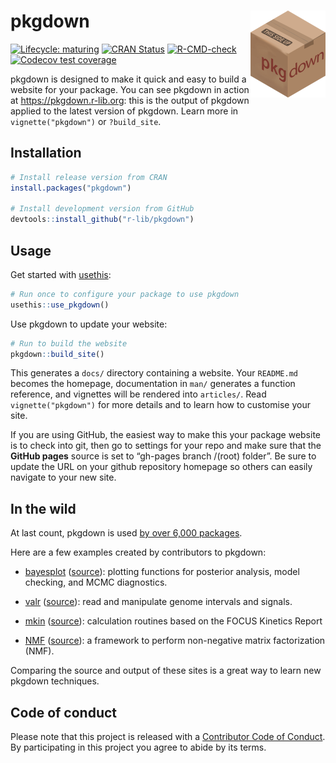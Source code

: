 
<!-- README.md is generated from README.Rmd. Please edit that file -->

# pkgdown <img src="man/figures/logo.png" align="right" alt="" width="120" />

<!-- badges: start -->

[![Lifecycle:
maturing](https://img.shields.io/badge/lifecycle-maturing-blue.svg)](https://www.tidyverse.org/lifecycle/#maturing)
[![CRAN
Status](https://www.r-pkg.org/badges/version/pkgdown)](https://cran.r-project.org/package=pkgdown)
[![R-CMD-check](https://github.com/r-lib/pkgdown/workflows/R-CMD-check/badge.svg)](https://github.com/r-lib/pkgdown/actions)
[![Codecov test
coverage](https://codecov.io/gh/r-lib/pkgdown/branch/master/graph/badge.svg)](https://codecov.io/gh/r-lib/pkgdown?branch=master)
<!-- badges: end -->

pkgdown is designed to make it quick and easy to build a website for
your package. You can see pkgdown in action at
<https://pkgdown.r-lib.org>: this is the output of pkgdown applied to
the latest version of pkgdown. Learn more in `vignette("pkgdown")` or
`?build_site`.

## Installation

``` r
# Install release version from CRAN
install.packages("pkgdown")

# Install development version from GitHub
devtools::install_github("r-lib/pkgdown")
```

## Usage

Get started with [usethis](https://usethis.r-lib.org/):

``` r
# Run once to configure your package to use pkgdown
usethis::use_pkgdown()
```

Use pkgdown to update your website:

``` r
# Run to build the website
pkgdown::build_site()
```

This generates a `docs/` directory containing a website. Your
`README.md` becomes the homepage, documentation in `man/` generates a
function reference, and vignettes will be rendered into `articles/`.
Read `vignette("pkgdown")` for more details and to learn how to
customise your site.

If you are using GitHub, the easiest way to make this your package
website is to check into git, then go to settings for your repo and make
sure that the **GitHub pages** source is set to “gh-pages branch /(root)
folder”. Be sure to update the URL on your github repository homepage so
others can easily navigate to your new site.

## In the wild

At last count, pkgdown is used [by over 6,000
packages](https://github.com/search?q=filename%3Apkgdown.yml+path%3A%2F&type=Code).

Here are a few examples created by contributors to pkgdown:

-   [bayesplot](http://mc-stan.org/bayesplot/index.html)
    ([source](https://github.com/stan-dev/bayesplot/tree/gh-pages)):
    plotting functions for posterior analysis, model checking, and MCMC
    diagnostics.

-   [valr](https://rnabioco.github.io/valr/)
    ([source](https://github.com/rnabioco/valr)): read and manipulate
    genome intervals and signals.

-   [mkin](http://jranke.github.io/mkin/)
    ([source](https://github.com/jranke/mkin)): calculation routines
    based on the FOCUS Kinetics Report

-   [NMF](http://renozao.github.io/NMF/master/index.html)
    ([source](https://github.com/renozao/NMF)): a framework to perform
    non-negative matrix factorization (NMF).

Comparing the source and output of these sites is a great way to learn
new pkgdown techniques.

## Code of conduct

Please note that this project is released with a [Contributor Code of
Conduct](https://pkgdown.r-lib.org/CODE_OF_CONDUCT.html). By
participating in this project you agree to abide by its terms.
